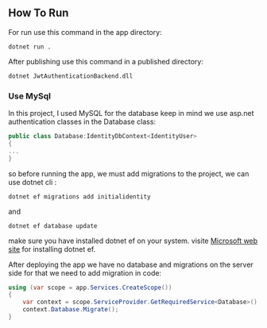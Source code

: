 <h2>How To Run</h2>
For run use this command in the app directory: 

```
dotnet run .
```

After publishing use this command in a published directory:

```
dotnet JwtAuthenticationBackend.dll
```

<h3>Use MySql</h3>
In this project, I used MySQL for the database
keep in mind we use asp.net authentication classes in the Database class:

```c#
public class Database:IdentityDbContext<IdentityUser>
{
...
}
```

so before running the app, we must add migrations to the project, we can use dotnet cli :

```
dotnet ef migrations add initialidentity
```
and
```
dotnet ef database update
```

make sure you have installed dotnet ef on your system.
visite [Microsoft web site](https://learn.microsoft.com/en-us/ef/core/cli/dotnet) for installing dotnet ef.

After deploying the app we have no database and migrations on the server side for that we need to add migration in code:  

```c#
using (var scope = app.Services.CreateScope())
{
    var context = scope.ServiceProvider.GetRequiredService<Database>();
    context.Database.Migrate();
}
```


